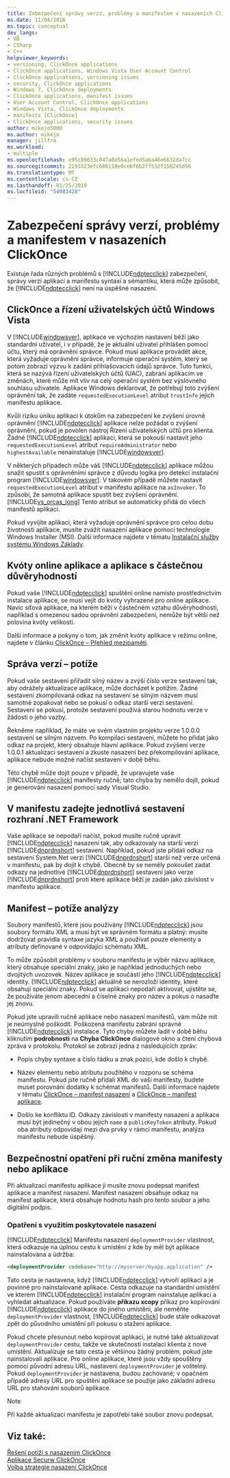 ```yaml
---
title: Zabezpečení správy verzí, problémy a manifestem v nasazeních ClickOnce | Dokumentace Microsoftu
ms.date: 11/04/2016
ms.topic: conceptual
dev_langs:
- VB
- CSharp
- C++
helpviewer_keywords:
- versioning, ClickOnce applications
- ClickOnce applications, Windows Vista User Account Control
- ClickOnce applications, versioning issues
- security, ClickOnce applications
- Windows 7, ClickOnce deployments
- ClickOnce applications, manifest issues
- User Account Control, ClickOnce applications
- Windows Vista, ClickOnce deployments
- manifests [ClickOnce]
- ClickOnce applications, security issues
author: mikejo5000
ms.author: mikejo
manager: jillfra
ms.workload:
- multiple
ms.openlocfilehash: e95c89633c047a0a56a1efed5aba46e6632da7cc
ms.sourcegitcommit: 2193323efc608118e0ce6f6b2ff532f158245d56
ms.translationtype: MT
ms.contentlocale: cs-CZ
ms.lasthandoff: 01/25/2019
ms.locfileid: "54983428"
---
```

# <a name="security-versioning-and-manifest-issues-in-clickonce-deployments"></a>Zabezpečení správy verzí, problémy a manifestem v nasazeních ClickOnce

Existuje řada různých problémů s [!INCLUDE[ndptecclick](../deployment/includes/ndptecclick_md.md)] zabezpečení, správy verzí aplikací a manifestu syntaxi a sémantiku, která může způsobit, že [!INCLUDE[ndptecclick](../deployment/includes/ndptecclick_md.md)] není na úspěšné nasazení.

## <a name="clickonce-and-windows-vista-user-account-control"></a>ClickOnce a řízení uživatelských účtů Windows Vista

V [!INCLUDE[windowsver](../deployment/includes/windowsver_md.md)], aplikace ve výchozím nastavení běží jako standardní uživatel, i v případě, že je aktuální uživatel přihlášen pomocí účtu, který má oprávnění správce. Pokud musí aplikace provádět akce, která vyžaduje oprávnění správce, informuje operační systém, který se potom zobrazí výzvu k zadání přihlašovacích údajů správce. Tuto funkci, která se nazývá řízení uživatelských účtů (UAC), zabrání aplikacím ve změnách, které může mít vliv na celý operační systém bez výslovného souhlasu uživatele. Aplikace Windows deklarovat, že potřebují toto zvýšení oprávnění tak, že zadáte `requestedExecutionLevel` atribut `trustInfo` jejich manifestu aplikace.

Kvůli riziku úniku aplikací k útokům na zabezpečení ke zvýšení úrovně oprávnění [!INCLUDE[ndptecclick](../deployment/includes/ndptecclick_md.md)] aplikace nelze požádat o zvýšení oprávnění, pokud je povolen nástroj Řízení uživatelských účtů pro klienta. Žádné [!INCLUDE[ndptecclick](../deployment/includes/ndptecclick_md.md)] aplikaci, která se pokouší nastavit jeho `requestedExecutionLevel` atribut `requireAdministrator` nebo `highestAvailable` nenainstaluje [!INCLUDE[windowsver](../deployment/includes/windowsver_md.md)].

V některých případech může váš [!INCLUDE[ndptecclick](../deployment/includes/ndptecclick_md.md)] aplikace můžou snažit spustit s oprávněními správce z důvodu logika pro detekci instalační program [!INCLUDE[windowsver](../deployment/includes/windowsver_md.md)]. V takovém případě můžete nastavit `requestedExecutionLevel` atribut v manifestu aplikace na `asInvoker`. To způsobí, že samotná aplikace spustit bez zvýšení oprávnění. [!INCLUDE[vs_orcas_long](../debugger/includes/vs_orcas_long_md.md)] Tento atribut se automaticky přidá do všech manifestů aplikací.

Pokud vyvíjíte aplikaci, která vyžaduje oprávnění správce pro celou dobu životnosti aplikace, musíte zvážit nasazení aplikace pomocí technologie Windows Installer (MSI). Další informace najdete v tématu [Instalační služby systému Windows Základy](../extensibility/internals/windows-installer-basics.md).

## <a name="online-application-quotas-and-partial-trust-applications"></a>Kvóty online aplikace a aplikace s částečnou důvěryhodností

Pokud vaše [!INCLUDE[ndptecclick](../deployment/includes/ndptecclick_md.md)] spuštění online namísto prostřednictvím instalace aplikace, se musí vejít do kvóty vyhrazené pro online aplikace. Navíc síťová aplikace, na kterém běží v částečném vztahu důvěryhodnosti, například s omezenou sadou oprávnění zabezpečení, nemůže být větší než polovina kvóty velikosti.

Další informace a pokyny o tom, jak změnit kvóty aplikace v režimu online, najdete v článku [ClickOnce – Přehled mezipaměti](../deployment/clickonce-cache-overview.md).

## <a name="versioning-issues"></a>Správa verzí – potíže

Pokud vaše sestavení přiřadit silný název a zvýší číslo verze sestavení tak, aby odrážely aktualizace aplikace, může docházet k potížím. Žádné sestavení zkompilovaná odkaz na sestavení se silným názvem musí samotné zopakovat nebo se pokusí o odkaz starší verzi sestavení. Sestavení se pokusí, protože sestavení používá starou hodnotu verze v žádosti o jeho vazby.

Řekněme například, že máte ve svém vlastním projektu verze 1.0.0.0 sestavení se silným názvem. Po kompilaci sestavení, můžete ho přidat jako odkaz na projekt, který obsahuje hlavní aplikace. Pokud zvýšení verze 1.0.0.1 aktualizaci sestavení a zkuste nasazení bez překompilování aplikace, aplikace nebude možné načíst sestavení v době běhu.

Této chybě může dojít pouze v případě, že upravujete vaše [!INCLUDE[ndptecclick](../deployment/includes/ndptecclick_md.md)] manifesty ručně; tato chyba by nemělo dojít, pokud je generování nasazení pomocí sady Visual Studio.

## <a name="specify-individual-net-framework-assemblies-in-the-manifest"></a>V manifestu zadejte jednotlivá sestavení rozhraní .NET Framework

Vaše aplikace se nepodaří načíst, pokud musíte ručně upravit [!INCLUDE[ndptecclick](../deployment/includes/ndptecclick_md.md)] nasazení tak, aby odkazovaly na starší verzi [!INCLUDE[dnprdnshort](../code-quality/includes/dnprdnshort_md.md)] sestavení. Například, pokud jste přidali odkaz na sestavení System.Net verzi [!INCLUDE[dnprdnshort](../code-quality/includes/dnprdnshort_md.md)] starší než verze určená v manifestu, pak by dojít k chybě. Obecně by se neměly pokoušet zadat odkazy na jednotlivé [!INCLUDE[dnprdnshort](../code-quality/includes/dnprdnshort_md.md)] sestavení jako verze [!INCLUDE[dnprdnshort](../code-quality/includes/dnprdnshort_md.md)] proti které aplikace běží je zadán jako závislost v manifestu aplikace.

## <a name="manifest-parsing-issues"></a>Manifest – potíže analýzy

Soubory manifestů, které jsou používány [!INCLUDE[ndptecclick](../deployment/includes/ndptecclick_md.md)] jsou soubory formátu XML a musí být ve správném formátu a platný: musíte dodržovat pravidla syntaxe jazyka XML a používat pouze elementy a atributy definované v odpovídající schématu XML.

To může způsobit problémy v souboru manifestu je výběr názvu aplikace, který obsahuje speciální znaky, jako je například jednoduchých nebo dvojitých uvozovek. Název aplikace je součástí jeho [!INCLUDE[ndptecclick](../deployment/includes/ndptecclick_md.md)] identity. [!INCLUDE[ndptecclick](../deployment/includes/ndptecclick_md.md)] aktuálně se nerozloží identity, které obsahují speciální znaky. Pokud se aplikaci nepodaří aktivovat, ujistěte se, že používáte jenom abecední a číselné znaky pro název a pokus o nasaďte jej znovu.

Pokud jste upravili ručně aplikace nebo nasazení manifestů, vám může mít je neúmyslně poškodit. Poškozená manifestu zabrání správné [!INCLUDE[ndptecclick](../deployment/includes/ndptecclick_md.md)] instalace. Tyto chyby můžete ladit v době běhu kliknutím **podrobnosti** na **Chyba ClickOnce** dialogové okno a čtení chybová zpráva v protokolu. Protokol se zobrazí jedna z následujících zpráv:

- Popis chyby syntaxe a číslo řádku a znak pozici, kde došlo k chybě.

- Název elementu nebo atributu použitého v rozporu se schéma manifestu. Pokud jste ručně přidali XML do vaší manifesty, budete muset porovnání dodatky k schémat manifestů. Další informace najdete v tématu [ClickOnce – manifest nasazení](../deployment/clickonce-deployment-manifest.md) a [ClickOnce – manifest aplikace](../deployment/clickonce-application-manifest.md).

- Došlo ke konfliktu ID. Odkazy závislostí v manifesty nasazení a aplikace musí být jedinečný v obou jejich `name` a `publicKeyToken` atributy. Pokud oba atributy odpovídají mezi dva prvky v rámci manifestu, analýza manifestu nebude úspěšný.

## <a name="precautions-when-manually-changing-manifests-or-applications"></a>Bezpečnostní opatření při ruční změna manifesty nebo aplikace

Při aktualizaci manifestu aplikace ji musíte znovu podepsat manifest aplikace a manifest nasazení. Manifest nasazení obsahuje odkaz na manifest aplikace, která obsahuje hodnotu hash pro tento soubor a jeho digitální podpis.

### <a name="precautions-with-deployment-provider-usage"></a>Opatření s využitím poskytovatele nasazení

[!INCLUDE[ndptecclick](../deployment/includes/ndptecclick_md.md)] Manifestu nasazení `deploymentProvider` vlastnost, která odkazuje na úplnou cestu k umístění z kde by měl být aplikace nainstalována a údržba:

```xml
<deploymentProvider codebase="http://myserver/myapp.application" />
```

Tato cesta je nastavena, když [!INCLUDE[ndptecclick](../deployment/includes/ndptecclick_md.md)] vytvoří aplikaci a je povinné pro nainstalované aplikace. Cesta odkazuje na standardní umístění ve kterém [!INCLUDE[ndptecclick](../deployment/includes/ndptecclick_md.md)] instalační program nainstaluje aplikaci a vyhledat aktualizace. Pokud používáte **příkazu xcopy** příkaz pro kopírování [!INCLUDE[ndptecclick](../deployment/includes/ndptecclick_md.md)] aplikace do jiného umístění, ale neměňte `deploymentProvider` vlastnost, [!INCLUDE[ndptecclick](../deployment/includes/ndptecclick_md.md)] bude stále odkazovat zpět do původního umístění při pokusu o stažení aplikace.

Pokud chcete přesunout nebo kopírovat aplikaci, je nutné také aktualizovat `deploymentProvider` cestu, takže ve skutečnosti instalaci klienta z nové umístění. Aktualizuje se tato cesta je většinou žádný problém, pokud jste nainstalovali aplikace. Pro online aplikace, které jsou vždy spouštěny pomocí původní adresu URL, nastavení `deploymentProvider` je volitelný. Pokud `deploymentProvider` je nastavena, budou zachované; v opačném případě adresy URL pro spuštění aplikace se použije jako základní adresu URL pro stahování souborů aplikace.

> [!NOTE]
> Při každé aktualizaci manifestu je zapotřebí také soubor znovu podepsat.

## <a name="see-also"></a>Viz také:

[Řešení potíží s nasazením ClickOnce](../deployment/troubleshooting-clickonce-deployments.md)  
[Aplikace Securw ClickOnce](../deployment/securing-clickonce-applications.md)  
[Volba strategie nasazení ClickOnce](../deployment/choosing-a-clickonce-deployment-strategy.md)
